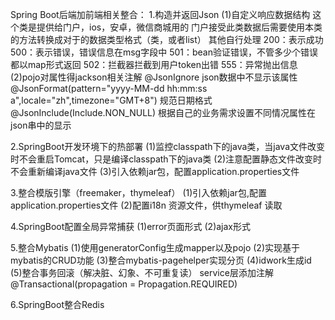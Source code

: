 Spring Boot后端加前端相关整合：
1.构造并返回Json
(1)自定义响应数据结构
 	这个类是提供给门户，ios，安卓，微信商城用的
  	门户接受此类数据后需要使用本类的方法转换成对于的数据类型格式（类，或者list）
	其他自行处理
 	200：表示成功
 	500：表示错误，错误信息在msg字段中
 	501：bean验证错误，不管多少个错误都以map形式返回
 	502：拦截器拦截到用户token出错
 	555：异常抛出信息
(2)pojo对属性得jackson相关注解
    @JsonIgnore    json数据中不显示该属性
    @JsonFormat(pattern="yyyy-MM-dd hh:mm:ss a",locale="zh",timezone="GMT+8")  规范日期格式
    @JsonInclude(Include.NON_NULL)    根据自己的业务需求设置不同情况属性在json串中的显示
    
2.SpringBoot开发环境下的热部署
   (1)监控classpath下的java类，当java文件改变时不会重启Tomcat，只是编译classpath下的java类
   (2)注意配置静态文件改变时不会重新编译java文件
   (3)引入依赖jar包，配置application.properties文件

3.整合模版引擎（freemaker，thymeleaf）
   (1)引入依赖jar包,配置application.properties文件
   (2)配置i18n 资源文件，供thymeleaf 读取

4.SpringBoot配置全局异常捕获
   (1)error页面形式
   (2)ajax形式

5.整合Mybatis
   (1)使用generatorConfig生成mapper以及pojo
   (2)实现基于mybatis的CRUD功能
   (3)整合mybatis-pagehelper实现分页
   (4)idwork生成id
   (5)整合事务回滚（解决脏、幻象、不可重复读） service层添加注解@Transactional(propagation = Propagation.REQUIRED)
   
6.SpringBoot整合Redis

